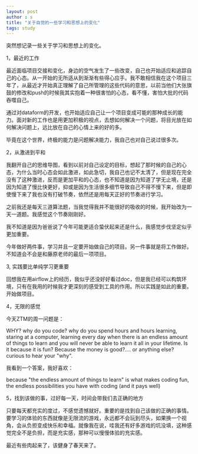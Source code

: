 ```yaml
---
layout: post
author : s
title: "关于自觉的一些学习和思想上的变化"
tags: study
---
```


突然想记录一些关于学习和思想上的变化。

1，最近的工作

最近面临项目交接和变化，身边的空气发生了一些改变，自己也开始适应和追踪自己的心态。从一开始的无所适从到渐渐有些得心应手。我不敢相信我在这个项目三年了，从最近才开始真正理解了自己所管理的这些代码的意思，以前当他们大张旗鼓的修改和push的时候我其实抱着一种很害怕的心态，看不懂，害怕大批的代码吞噬自己。

通过对dataform的开发，也开始适应自己让一个项目变成可能的那种成长的能力。面对新的工作也是用更加积极的视点，去想如何解决一个问题，将目光放在如何解决问题上，远比放在自己的心情上来的好的多。

毕竟在这个世界，终极的能力是问题解决能力，我自己也对自己说过很多次。

2，从激进到平和

我翻开自己的思维导图，看到以前对自己设定的目标，想起了那时候的自己的心态，为什么当时心态会如此激进，如此急切，我自己也记不太清了，但是现在完全没有了这种激进，反而是更加平和的心态，也不知道是因为知道了学无止境，还是因为知道了慢比快更好，抑或是因为生活很多细节导致自己不得不慢下来，但是即使慢下来了我也没有打破节奏，依然还是用每天正好的节奏进行学习。

之前我还是每天三道算法题，当我觉得我并不能很好的吸收的时候，我开始改为一天一道题。我感觉这个节奏刚刚好。

我不知道是因为爸爸说了今年可能更适合蛰伏起来还是什么，我感觉步伐坚定似乎更加重要。

今年做好两件事，学习并且一定要开始做自己的项目。另一件事就是将工作做好。不知道会不会是和藤原老师的最后一项项目。

3, 实践要比单纯学习更重要

回想我在用airflow上的经历，我似乎还没好好看过doc，但是我已经可以构筑环境，只有在我用的时候我才更深刻的感受到工具的作用。所以实践是如此的重要。开始做项目。

4，无限的感觉

今天ZTM的周一问题是：

WHY? why do you code? why do you spend hours and hours learning, staring at a computer, learning every day when there is an endless amount of things to learn and you will never be able to learn it all in your lifetime. Is it because it is fun? Because the money is good?.... or anything else? curious to hear your "why".

我看到一个答案，我好喜欢：

because "the endless amount of things to learn" is what makes coding fun, the endless possibilities you have with coding (and it pays well)

5，找到该做的事，过好每一天，时间会带我们去正确的地方

只要每天都充实的度过，不感觉遗憾就好。重要的是找到自己该做的正确的事情。要学习的体验的东西就像是无限流的游戏，永远都不会玩到尽头，如果换一个视角，会从负担变成快乐和幸福。就像我在说，哇我还有好多游戏的坑没填，这种感觉完全不是负担，而是充实感，那种可以慢慢体验的充实感。

最近有些肉起来了，该健身了春天来了。
